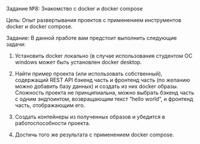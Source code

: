 Задание №8: Знакомство с docker и docker compose

Цель: Опыт развертывания проектов с применением инструментов docker и docker compose.

Задание:
В данной лработе вам предстоит выполнить следующие задачи:

1. Установить docker локально (в случае использования студентом ОС windows может быть установлен docker desktop.
  
2. Найти пример проекта (или использовать собственный), содержащий REST API бэкенд часть и фронтенд часть (по желанию можно добавить базу данных) и создать из них docker образы. Сложность проекта не принципиальна, можно выбрать бэкенд часть с одним эндпоинтом, возвращающим текст “hello world”, и фронтенд часть, отображающим его.

3. Создать контейнеры из полученных образов и убедится в работоспособности проекта.

4. Достичь того же результата с применением docker compose.